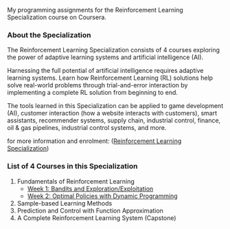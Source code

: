 My programming assignments for the Reinforcement Learning Specialization course on Coursera.

### About the Specialization
The Reinforcement Learning Specialization consists of 4 courses exploring the power of adaptive learning systems and artificial intelligence (AI).

Harnessing the full potential of artificial intelligence requires adaptive learning systems. Learn how Reinforcement Learning (RL) solutions help solve real-world problems through trial-and-error interaction by implementing a complete RL solution from beginning to end.

The tools learned in this Specialization can be applied to game development (AI), customer interaction (how a website interacts with customers), smart assistants, recommender systems, supply chain, industrial control, finance, oil & gas pipelines, industrial control systems, and more.

for more information and enrolment: ([Reinforcement Learning Specialization](https://www.coursera.org/specializations/reinforcement-learning))

### List of 4 Courses in this Specialization
1. Fundamentals of Reinforcement Learning
   - [Week 1: Bandits and Exploration/Exploitation](https://github.com/amoazeni75/Reinforcement_Learning_Specialization/blob/master/1.%20Fundamentals%20of%20Reinforcement%20Learning/Week1_Assignment.ipynb)
   - [  Week 2: Optimal Policies with Dynamic Programming](https://github.com/amoazeni75/Reinforcement_Learning_Specialization/blob/master/1.%20Fundamentals%20of%20Reinforcement%20Learning/Week4_Assignment.ipynb)
2. Sample-based Learning Methods
3. Prediction and Control with Function Approximation
4. A Complete Reinforcement Learning System (Capstone)
